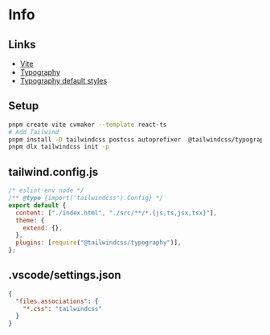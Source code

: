 # Info

## Links

- [Vite](https://vitejs.dev/)
- [Typography](https://tailwindcss.com/docs/typography-plugin)
- [Typography default styles](https://github.com/tailwindlabs/tailwindcss-typography/blob/master/src/styles.js)

## Setup

```sh
pnpm create vite cvmaker --template react-ts
# Add Tailwind
pnpm install -D tailwindcss postcss autoprefixer  @tailwindcss/typography
pnpm dlx tailwindcss init -p
```

## tailwind.config.js

```js
/* eslint-env node */
/** @type {import('tailwindcss').Config} */
export default {
  content: ["./index.html", "./src/**/*.{js,ts,jsx,tsx}"],
  theme: {
    extend: {},
  },
  plugins: [require("@tailwindcss/typography")],
};
```

## .vscode/settings.json

```json
{
  "files.associations": {
    "*.css": "tailwindcss"
  }
}
```
